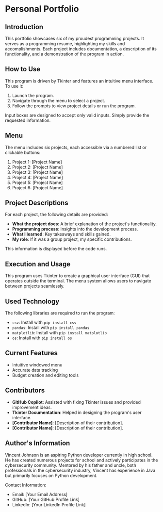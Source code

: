 # Personal Portfolio

## Introduction

This portfolio showcases six of my proudest programming projects. It serves as a programming resume, highlighting my skills and accomplishments. Each project includes documentation, a description of its functionality, and a demonstration of the program in action.

## How to Use

This program is driven by Tkinter and features an intuitive menu interface. To use it:
1. Launch the program.
2. Navigate through the menu to select a project.
3. Follow the prompts to view project details or run the program.

Input boxes are designed to accept only valid inputs. Simply provide the requested information.

## Menu

The menu includes six projects, each accessible via a numbered list or clickable buttons:
1. Project 1: [Project Name]
2. Project 2: [Project Name]
3. Project 3: [Project Name]
4. Project 4: [Project Name]
5. Project 5: [Project Name]
6. Project 6: [Project Name]

## Project Descriptions

For each project, the following details are provided:
- **What the project does**: A brief explanation of the project's functionality.
- **Programming process**: Insights into the development process.
- **What I learned**: Key takeaways and skills gained.
- **My role**: If it was a group project, my specific contributions.

This information is displayed before the code runs.

## Execution and Usage

This program uses Tkinter to create a graphical user interface (GUI) that operates outside the terminal. The menu system allows users to navigate between projects seamlessly.

## Used Technology

The following libraries are required to run the program:
- `csv`: Install with `pip install csv`
- `pandas`: Install with `pip install pandas`
- `matplotlib`: Install with `pip install matplotlib`
- `os`: Install with `pip install os`

## Current Features

- Intuitive windowed menu
- Accurate data tracking
- Budget creation and editing tools

## Contributors

- **GitHub Copilot**: Assisted with fixing Tkinter issues and provided improvement ideas.
- **Tkinter Documentation**: Helped in designing the program's user interface.
- **[Contributor Name]**: [Description of their contribution].
- **[Contributor Name]**: [Description of their contribution].

## Author's Information

Vincent Johnson is an aspiring Python developer currently in high school. He has created numerous projects for school and actively participates in the cybersecurity community. Mentored by his father and uncle, both professionals in the cybersecurity industry, Vincent has experience in Java but primarily focuses on Python development.

Contact Information:
- Email: [Your Email Address]
- GitHub: [Your GitHub Profile Link]
- LinkedIn: [Your LinkedIn Profile Link]
